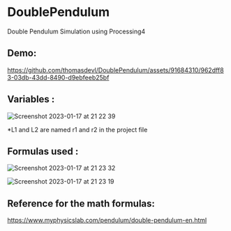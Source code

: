 # DoublePendulum

Double Pendulum Simulation using Processing4

## Demo:

https://github.com/thomasdevl/DoublePendulum/assets/91684310/962dff83-03db-43dd-8490-d9ebfeeb25bf


## Variables :

![Screenshot 2023-01-17 at 21 22 39](https://user-images.githubusercontent.com/91684310/213004736-94bf26c5-ed30-441b-86c9-eb1f9cd06978.png)

*L1 and L2 are named r1 and r2 in the project file

## Formulas used :

![Screenshot 2023-01-17 at 21 23 32](https://user-images.githubusercontent.com/91684310/213004886-c8b8f650-76d0-481f-85a0-ea7ba07dba36.png)

![Screenshot 2023-01-17 at 21 23 19](https://user-images.githubusercontent.com/91684310/213004849-0a69881b-f7ad-400e-9b30-85b56e274678.png)

##  Reference for the math formulas:

https://www.myphysicslab.com/pendulum/double-pendulum-en.html
